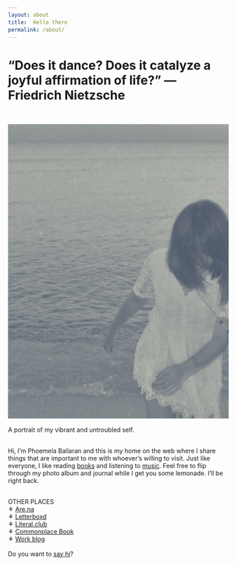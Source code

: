 ```yaml
---
layout: about
title:  Hello there
permalink: /about/
---
```

<h1>“Does it dance? Does it catalyze a joyful affirmation of life?” — Friedrich Nietzsche</h1>
<br>
<p align="center"><img class=small src="https://raw.githubusercontent.com/comoballar/imagedb/main/about.png"/></p>
<figcaption>A portrait of my vibrant and untroubled self.</figcaption>
<br>
<p>Hi, I’m Phoemela Ballaran and this is my home on the web where I share things that are important to me with whoever’s willing to visit.
  Just like everyone, I like reading <a href="https://literal.club/comoballaar" target="_blank">books</a> and listening to <a href="https://radio4000.com/comoballar" target="_blank">music</a>.
  Feel free to flip through my photo album and journal while I get you some lemonade. I’ll be right back.</p>
<br>OTHER PLACES 
<br>⚘ <a href="https://are.na/como-ballar" target="_blank">Are.na</a>
<br>⚘ <a href="https://letterboxd.com/comoballar/" target="_blank">Letterboxd</a>
<br>⚘ <a href="https://literal.club/comoballaar" target="_blank">Literal.club</a>
<br>⚘ <a href="https://comoballar.tumblr.com/" target="_blank">Commonplace Book</a>
<br>⚘ <a href="https://phoemelaballaran.github.io/" target="_blank">Work blog</a>
<br>
<br>Do you want to <a href = "mailto:phoemelaballaran@gmail.com">say hi</a>?
<br>
<br>
